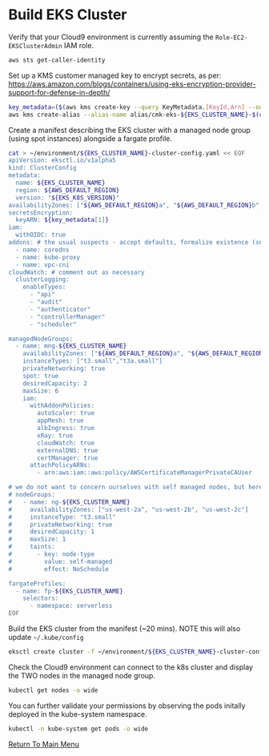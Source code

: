# Build EKS Cluster

Verify that your Cloud9 environment is currently assuming the `Role-EC2-EKSClusterAdmin` IAM role.
```bash
aws sts get-caller-identity
```

Set up a KMS customer managed key to encrypt secrets, as per: https://aws.amazon.com/blogs/containers/using-eks-encryption-provider-support-for-defense-in-depth/
```bash
key_metadata=($(aws kms create-key --query KeyMetadata.[KeyId,Arn] --output text)) # [0]=KeyId [1]=Arn
aws kms create-alias --alias-name alias/cmk-eks-${EKS_CLUSTER_NAME}-$(cut -c-8 <<< ${key_metadata[0]}) --target-key-id ${key_metadata[1]}
```

Create a manifest describing the EKS cluster with a managed node group (using spot instances) alongside a fargate profile.
```bash
cat > ~/environment/${EKS_CLUSTER_NAME}-cluster-config.yaml << EOF
apiVersion: eksctl.io/v1alpha5
kind: ClusterConfig
metadata:
  name: ${EKS_CLUSTER_NAME}
  region: ${AWS_DEFAULT_REGION}
  version: "${EKS_K8S_VERSION}"
availabilityZones: ["${AWS_DEFAULT_REGION}a", "${AWS_DEFAULT_REGION}b", "${AWS_DEFAULT_REGION}c"]
secretsEncryption:
  keyARN: ${key_metadata[1]}
iam:
  withOIDC: true
addons: # the usual suspects - accept defaults, formalize existence (see Console : Cluster -> Configuration -> Add-ons)
  - name: coredns
  - name: kube-proxy
  - name: vpc-cni
cloudWatch: # comment out as necessary
  clusterLogging:
    enableTypes:
      - "api"
      - "audit"
      - "authenticator"
      - "controllerManager"
      - "scheduler"

managedNodeGroups:
  - name: mng-${EKS_CLUSTER_NAME}
    availabilityZones: ["${AWS_DEFAULT_REGION}a", "${AWS_DEFAULT_REGION}b", "${AWS_DEFAULT_REGION}c"]
    instanceTypes: ["t3.small","t3a.small"]
    privateNetworking: true
    spot: true
    desiredCapacity: 2
    maxSize: 6
    iam:
      withAddonPolicies:
        autoScaler: true
        appMesh: true
        albIngress: true
        xRay: true
        cloudWatch: true
        externalDNS: true
        certManager: true
      attachPolicyARNs:
        - arn:aws:iam::aws:policy/AWSCertificateManagerPrivateCAUser       

# we do not want to concern ourselves with self managed nodes, but here's how eksctl handles them
# nodeGroups:
#   - name: ng-${EKS_CLUSTER_NAME}
#     availabilityZones: ["us-west-2a", "us-west-2b", "us-west-2c"]
#     instanceType: "t3.small"
#     privateNetworking: true
#     desiredCapacity: 1
#     maxSize: 1
#     taints:
#       - key: node-type
#         value: self-managed
#         effect: NoSchedule

fargateProfiles:
  - name: fp-${EKS_CLUSTER_NAME}
    selectors:
      - namespace: serverless
EOF
```

Build the EKS cluster from the manifest (~20 mins). NOTE this will also update `~/.kube/config`
```bash
eksctl create cluster -f ~/environment/${EKS_CLUSTER_NAME}-cluster-config.yaml 
```

Check the Cloud9 environment can connect to the k8s cluster and display the TWO nodes in the managed node group.
```bash
kubectl get nodes -o wide
```

You can further validate your permissions by observing the pods initally deployed in the kube-system namespace.
```bash
kubectl -n kube-system get pods -o wide
```

[Return To Main Menu](/README.md)
